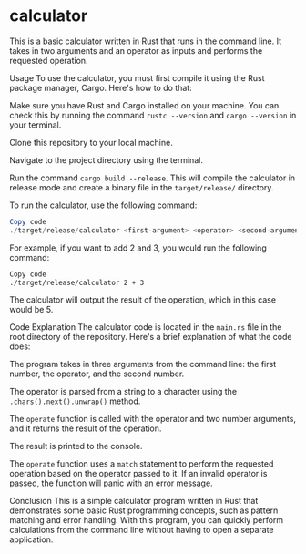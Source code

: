 # calculator
 This is a basic calculator written in Rust that runs in the command line. It takes in two arguments and an operator as inputs and performs the requested operation.

Usage
To use the calculator, you must first compile it using the Rust package manager, Cargo. Here's how to do that:

Make sure you have Rust and Cargo installed on your machine. You can check this by running the command `rustc --version` and `cargo --version` in your terminal.

Clone this repository to your local machine.

Navigate to the project directory using the terminal.

Run the command `cargo build --release`. This will compile the calculator in release mode and create a binary file in the `target/release/` directory.

To run the calculator, use the following command:

```php
Copy code
./target/release/calculator <first-argument> <operator> <second-argument>
```
For example, if you want to add 2 and 3, you would run the following command:

```bash
Copy code
./target/release/calculator 2 + 3
```
The calculator will output the result of the operation, which in this case would be 5.

Code Explanation
The calculator code is located in the `main.rs` file in the root directory of the repository. Here's a brief explanation of what the code does:

The program takes in three arguments from the command line: the first number, the operator, and the second number.

The operator is parsed from a string to a character using the `.chars().next().unwrap()` method.

The `operate` function is called with the operator and two number arguments, and it returns the result of the operation.

The result is printed to the console.

The `operate` function uses a `match` statement to perform the requested operation based on the operator passed to it. If an invalid operator is passed, the function will panic with an error message.

Conclusion
This is a simple calculator program written in Rust that demonstrates some basic Rust programming concepts, such as pattern matching and error handling. With this program, you can quickly perform calculations from the command line without having to open a separate application.
